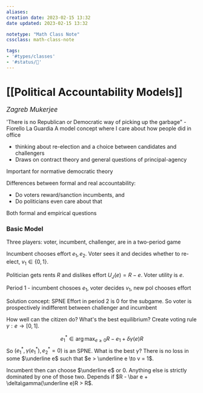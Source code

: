 ```yaml
---
aliases:
creation date: 2023-02-15 13:32
date updated: 2023-02-15 13:32

notetype: "Math Class Note"
cssclass: math-class-note

tags: 
- '#types/classes'
- '#status/🚧'
---
```


# [[Political Accountability Models]]
<span style = "font-size:120%"><i >Zagreb Mukerjee </i></span>


'There is no Republican or Democratic way of picking up the garbage" - Fiorello La Guardia
A model concept where I care about how people did in office
- thinking about re-election and a choice between candidates and challengers
- Draws on contract theory and general questions of principal-agency

Important for normative democratic theory

Differences between formal and real accountability:
- Do voters reward/sanction incumbents, and 
- Do politicians even care about that

Both formal and empirical questions


### Basic Model

Three players: voter, incumbent, challenger, are in a two-period game

Incumbent chooses effort $e_1, e_2$. Voter sees it and decides whether to re-elect, $v_1 \in \{0,1\}$. 

Politician gets rents $R$ and dislikes effort $U_J(e) = R-e$. Voter utility is $e$. 

Period 1 - incumbent chosoes $e_1$, voter decides $v_1$, new pol chooses effort

Solution concept: SPNE
Effort in period $2$ is $0$ for the subgame. So voter is prospectively indifferent between challenger and incumbent

How well can the citizen do? What's the best equilibrium? Create voting rule $\gamma: e \to [0,1]$. 

$$e_1^* \in \arg \max_{e \geq 0} R-e_1 + \delta \gamma(e) R$$
So $(e_1^*, \gamma(e_1^*), e^*_2 = 0)$ is an SPNE. What is the best $\gamma$? 
There is no loss in some $\underline e$ such that $e > \underline e \to v = 1$. 

Incumbent then can choose $\underline e$ or $0$. Anything else is strictly dominated by one of those two. Depends if $R - \bar e + \delta\gamma(\underline e)R > R$. 


